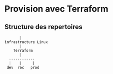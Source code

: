 # Provision avec Terraform  

## Structure des repertoires  
```
       |  
infrastructure Linux  
       |
    Terraform
       |
  ------------
  |    |     |
 dev  rec   prod
```   
